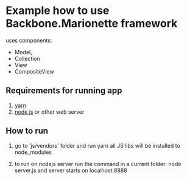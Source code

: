# Example how to use Backbone.Marionette framework
uses components:
* Model,
* Collection
* View
* CompositeView

## Requirements for running app
1. [yarn](https://www.yarn.com/)
2. [node js](https://nodejs.org) or other web server

## How to run

1. go to 'js/vendors' folder and run
   yarn
   all JS libs will be installed to node_modules
   
2. to run on nodejs server run the command in a current folder: 
   node server.js 
   and server starts on localhost:8888
